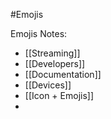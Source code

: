 #Emojis 

Emojis Notes:

- [[Streaming]]
- [[Developers]]
- [[Documentation]]
- [[Devices]]
- [[Icon + Emojis]]
- 